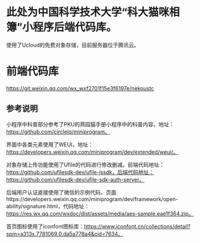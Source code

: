 # 此处为中国科学技术大学“科大猫咪相簿”小程序后端代码库。

使用了Ucloud的免费对象存储，目前服务器位于腾讯云。

# 前端代码库
https://git.weixin.qq.com/wx_wxf2701f15e3f6197e/nekoustc
## 参考说明
小程序中科普部分参考了PKU的燕园猫手册小程序中的科普内容，地址：https://github.com/circlelq/miniprogram。

界面中各类元素使用了WEUI，地址：https://developers.weixin.qq.com/miniprogram/dev/extended/weui/。

对象存储上传功能使用了Ufile的代码进行修改删减。前端代码地址：https://github.com/ufilesdk-dev/ufile-jssdk，后端代码地址：https://github.com/ufilesdk-dev/ufile-sdk-auth-server。

后端用户认证直接使用了微信的示例代码，页面https://developers.weixin.qq.com/miniprogram/dev/framework/open-ability/signature.html，代码地址：https://res.wx.qq.com/wxdoc/dist/assets/media/aes-sample.eae1f364.zip。

首页图标使用了iconfont图标库：https://www.iconfont.cn/collections/detail?spm=a313x.7781069.0.da5a778a4&cid=7634。
